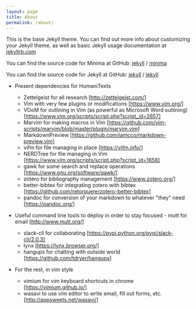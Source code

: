 ```yaml
---
layout: page
title: About
permalink: /about/
---
```


This is the base Jekyll theme. You can find out more info about customizing your Jekyll theme, as well as basic Jekyll usage documentation at [jekyllrb.com](https://jekyllrb.com/)

You can find the source code for Minima at GitHub:
[jekyll][jekyll-organization] /
[minima](https://github.com/jekyll/minima)

You can find the source code for Jekyll at GitHub:
[jekyll][jekyll-organization] /
[jekyll](https://github.com/jekyll/jekyll)


[jekyll-organization]: https://github.com/jekyll

- Present dependencies for HumaniTexts
  - Zettelgeist for all research [http://zettelgeist.com/]
  - Vim with very few plugins or modifications [https://www.vim.org/]
  - VOoM for outlining in Vim (as powerful as Microsoft Word outlining) [https://www.vim.org/scripts/script.php?script_id=2657]
  - Marvim for making macros in Vim [https://github.com/vim-scripts/marvim/blob/master/plugin/marvim.vim]
  - MarkdownPreview [https://github.com/iamcco/markdown-preview.vim]
  - vifm for file managing in place [https://vifm.info/]
  - NERDTree for file managing in Vim [https://www.vim.org/scripts/script.php?script_id=1658]
  - gawk for some search and replace operations [https://www.gnu.org/software/gawk/] 
  - zotero for bibliography management [https://www.zotero.org/]
  - better-bibtex for integrating zotero with bibtex [https://github.com/retorquere/zotero-better-bibtex]
  - pandoc for conversion of your markdown to whatever "they" need [https://pandoc.org/]

- Useful command line tools to deploy in order to stay focused  - mutt for email [http://www.mutt.org/]
  - slack-cli for collaborating [https://pypi.python.org/pypi/slack-cli/2.0.3]
  - lynx [https://lynx.browser.org/]
  - hangups for chatting with outside world [https://github.com/tdryer/hangups]

- For the rest, in vim style
  - vimium for vim keyboard shortcuts in chrome [https://vimium.github.io/]
  - wasavi to use vim editor to write email, fill out forms, etc. [http://appsweets.net/wasavi/]

